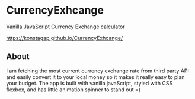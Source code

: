 # CurrencyExhcange
Vanilla JavaScript Currency Exchange calculator
 
https://konstagap.github.io/CurrencyExhcange/

## About
I am fetching the most current currency exchange rate from third party API and easily convert it to your local money so it makes it really easy to plan your budget. The app is built with vanilla javaScript, styled with CSS flexbox, and has little animation spinner to stand out =) 
